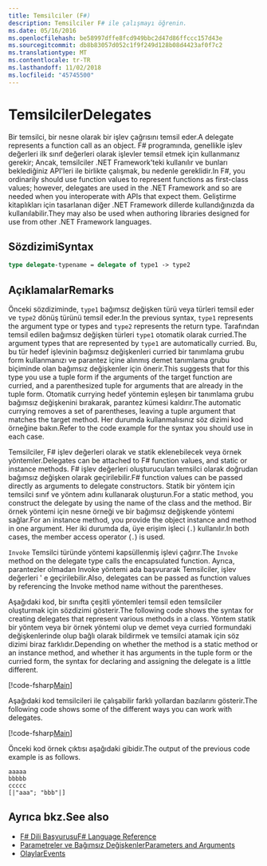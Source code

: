 ```yaml
---
title: Temsilciler (F#)
description: Temsilciler F# ile çalışmayı öğrenin.
ms.date: 05/16/2016
ms.openlocfilehash: be58997dffe8fcd949bbc2d47d86ffccc157d43e
ms.sourcegitcommit: db8b83057d052c1f9f249d128b08d4423af0f7c2
ms.translationtype: MT
ms.contentlocale: tr-TR
ms.lasthandoff: 11/02/2018
ms.locfileid: "45745500"
---
```

# <a name="delegates"></a><span data-ttu-id="379d7-103">Temsilciler</span><span class="sxs-lookup"><span data-stu-id="379d7-103">Delegates</span></span>

<span data-ttu-id="379d7-104">Bir temsilci, bir nesne olarak bir işlev çağrısını temsil eder.</span><span class="sxs-lookup"><span data-stu-id="379d7-104">A delegate represents a function call as an object.</span></span> <span data-ttu-id="379d7-105">F# programında, genellikle işlev değerleri ilk sınıf değerleri olarak işlevler temsil etmek için kullanmanız gerekir; Ancak, temsilciler .NET Framework'teki kullanılır ve bunları beklediğiniz API'leri ile birlikte çalışmak, bu nedenle gereklidir.</span><span class="sxs-lookup"><span data-stu-id="379d7-105">In F#, you ordinarily should use function values to represent functions as first-class values; however, delegates are used in the .NET Framework and so are needed when you interoperate with APIs that expect them.</span></span> <span data-ttu-id="379d7-106">Geliştirme kitaplıkları için tasarlanan diğer .NET Framework dillerde kullandığınızda da kullanılabilir.</span><span class="sxs-lookup"><span data-stu-id="379d7-106">They may also be used when authoring libraries designed for use from other .NET Framework languages.</span></span>

## <a name="syntax"></a><span data-ttu-id="379d7-107">Sözdizimi</span><span class="sxs-lookup"><span data-stu-id="379d7-107">Syntax</span></span>

```fsharp
type delegate-typename = delegate of type1 -> type2
```

## <a name="remarks"></a><span data-ttu-id="379d7-108">Açıklamalar</span><span class="sxs-lookup"><span data-stu-id="379d7-108">Remarks</span></span>

<span data-ttu-id="379d7-109">Önceki sözdiziminde, `type1` bağımsız değişken türü veya türleri temsil eder ve `type2` dönüş türünü temsil eder.</span><span class="sxs-lookup"><span data-stu-id="379d7-109">In the previous syntax, `type1` represents the argument type or types and `type2` represents the return type.</span></span> <span data-ttu-id="379d7-110">Tarafından temsil edilen bağımsız değişken türleri `type1` otomatik olarak curried.</span><span class="sxs-lookup"><span data-stu-id="379d7-110">The argument types that are represented by `type1` are automatically curried.</span></span> <span data-ttu-id="379d7-111">Bu, bu tür hedef işlevinin bağımsız değişkenleri curried bir tanımlama grubu form kullanmanızı ve parantez içine alınmış demet tanımlama grubu biçiminde olan bağımsız değişkenler için önerir.</span><span class="sxs-lookup"><span data-stu-id="379d7-111">This suggests that for this type you use a tuple form if the arguments of the target function are curried, and a parenthesized tuple for arguments that are already in the tuple form.</span></span> <span data-ttu-id="379d7-112">Otomatik currying hedef yöntemin eşleşen bir tanımlama grubu bağımsız değişkenini bırakarak, parantez kümesi kaldırır.</span><span class="sxs-lookup"><span data-stu-id="379d7-112">The automatic currying removes a set of parentheses, leaving a tuple argument that matches the target method.</span></span> <span data-ttu-id="379d7-113">Her durumda kullanmalısınız söz dizimi kod örneğine bakın.</span><span class="sxs-lookup"><span data-stu-id="379d7-113">Refer to the code example for the syntax you should use in each case.</span></span>

<span data-ttu-id="379d7-114">Temsilciler, F# işlev değerleri olarak ve statik eklenebilecek veya örnek yöntemler.</span><span class="sxs-lookup"><span data-stu-id="379d7-114">Delegates can be attached to F# function values, and static or instance methods.</span></span> <span data-ttu-id="379d7-115">F# işlev değerleri oluşturucuları temsilci olarak doğrudan bağımsız değişken olarak geçirilebilir.</span><span class="sxs-lookup"><span data-stu-id="379d7-115">F# function values can be passed directly as arguments to delegate constructors.</span></span> <span data-ttu-id="379d7-116">Statik bir yöntem için temsilci sınıf ve yöntem adını kullanarak oluşturun.</span><span class="sxs-lookup"><span data-stu-id="379d7-116">For a static method, you construct the delegate by using the name of the class and the method.</span></span> <span data-ttu-id="379d7-117">Bir örnek yöntemi için nesne örneği ve bir bağımsız değişkende yöntemi sağlar.</span><span class="sxs-lookup"><span data-stu-id="379d7-117">For an instance method, you provide the object instance and method in one argument.</span></span> <span data-ttu-id="379d7-118">Her iki durumda da, üye erişim işleci (`.`) kullanılır.</span><span class="sxs-lookup"><span data-stu-id="379d7-118">In both cases, the member access operator (`.`) is used.</span></span>

<span data-ttu-id="379d7-119">`Invoke` Temsilci türünde yöntemi kapsüllenmiş işlevi çağırır.</span><span class="sxs-lookup"><span data-stu-id="379d7-119">The `Invoke` method on the delegate type calls the encapsulated function.</span></span> <span data-ttu-id="379d7-120">Ayrıca, parantezler olmadan Invoke yöntemi ada başvurarak Temsilciler, işlev değerleri ' e geçirilebilir.</span><span class="sxs-lookup"><span data-stu-id="379d7-120">Also, delegates can be passed as function values by referencing the Invoke method name without the parentheses.</span></span>

<span data-ttu-id="379d7-121">Aşağıdaki kod, bir sınıfta çeşitli yöntemleri temsil eden temsilciler oluşturmak için sözdizimi gösterir.</span><span class="sxs-lookup"><span data-stu-id="379d7-121">The following code shows the syntax for creating delegates that represent various methods in a class.</span></span> <span data-ttu-id="379d7-122">Yöntem statik bir yöntem veya bir örnek yöntemi olup ve demet veya curried formundaki değişkenlerinde olup bağlı olarak bildirmek ve temsilci atamak için söz dizimi biraz farklıdır.</span><span class="sxs-lookup"><span data-stu-id="379d7-122">Depending on whether the method is a static method or an instance method, and whether it has arguments in the tuple form or the curried form, the syntax for declaring and assigning the delegate is a little different.</span></span>

[!code-fsharp[Main](../../../samples/snippets/fsharp/lang-ref-2/snippet4201.fs)]

<span data-ttu-id="379d7-123">Aşağıdaki kod temsilcileri ile çalışabilir farklı yollardan bazılarını gösterir.</span><span class="sxs-lookup"><span data-stu-id="379d7-123">The following code shows some of the different ways you can work with delegates.</span></span>

[!code-fsharp[Main](../../../samples/snippets/fsharp/lang-ref-2/snippet4202.fs)]

<span data-ttu-id="379d7-124">Önceki kod örnek çıktısı aşağıdaki gibidir.</span><span class="sxs-lookup"><span data-stu-id="379d7-124">The output of the previous code example is as follows.</span></span>

```console
aaaaa
bbbbb
ccccc
[|"aaa"; "bbb"|]
```

## <a name="see-also"></a><span data-ttu-id="379d7-125">Ayrıca bkz.</span><span class="sxs-lookup"><span data-stu-id="379d7-125">See also</span></span>

- [<span data-ttu-id="379d7-126">F# Dili Başvurusu</span><span class="sxs-lookup"><span data-stu-id="379d7-126">F# Language Reference</span></span>](index.md)
- [<span data-ttu-id="379d7-127">Parametreler ve Bağımsız Değişkenler</span><span class="sxs-lookup"><span data-stu-id="379d7-127">Parameters and Arguments</span></span>](parameters-and-arguments.md)
- [<span data-ttu-id="379d7-128">Olaylar</span><span class="sxs-lookup"><span data-stu-id="379d7-128">Events</span></span>](members/events.md)
